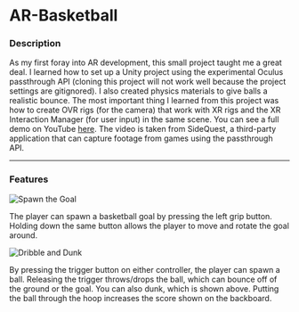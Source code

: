 # AR-Basketball

### Description

As my first foray into AR development, this small project taught me a great deal. I learned how to set up a Unity project using
the experimental Oculus passthrough API (cloning this project will not work well because the project settings are gitignored). 
I also created physics materials to give balls a realistic bounce. The most important thing I learned from this project was how 
to create OVR rigs (for the camera) that work with XR rigs and the XR Interaction Manager (for user input) in the same scene.
You can see a full demo on YouTube [here](https://youtu.be/5oA4htdD4F8). The video is taken from SideQuest, a third-party
application that can capture footage from games using the passthrough API. 

***

### Features

![Spawn the Goal](https://j.gifs.com/Y7lKjW.gif)

The player can spawn a basketball goal by pressing the left grip button. Holding down the same button allows the player to move
and rotate the goal around.

![Dribble and Dunk](https://j.gifs.com/lRM3J1.gif)

By pressing the trigger button on either controller, the player can spawn a ball. Releasing the trigger throws/drops the ball,
which can bounce off of the ground or the goal. You can also dunk, which is shown above. Putting the ball through the hoop
increases the score shown on the backboard.
